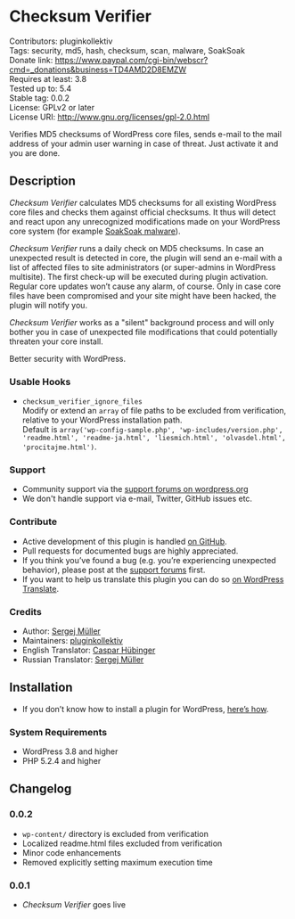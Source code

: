 # Checksum Verifier #
Contributors:      pluginkollektiv  
Tags:              security, md5, hash, checksum, scan, malware, SoakSoak  
Donate link:       https://www.paypal.com/cgi-bin/webscr?cmd=_donations&business=TD4AMD2D8EMZW  
Requires at least: 3.8  
Tested up to:      5.4  
Stable tag:        0.0.2  
License:           GPLv2 or later  
License URI:       http://www.gnu.org/licenses/gpl-2.0.html  

Verifies MD5 checksums of WordPress core files, sends e-mail to the mail address of your admin user warning in case of threat. Just activate it and you are done.

## Description ##
*Checksum Verifier* calculates MD5 checksums for all existing WordPress core files and checks them against official checksums. It thus will detect and react upon any unrecognized modifications made on your WordPress core system (for example [SoakSoak malware](http://blog.sucuri.net/2014/12/soaksoak-malware-compromises-100000-wordpress-websites.html)).

*Checksum Verifier* runs a daily check on MD5 checksums. In case an unexpected result is detected in core, the plugin will send an e-mail with a list of affected files to site administrators (or super-admins in WordPress multisite). The first check-up will be executed during plugin activation. Regular core updates won’t cause any alarm, of course. Only in case core files have been compromised and your site might have been hacked, the plugin will notify you.

*Checksum Verifier* works as a "silent" background process and will only bother you in case of unexpected file modifications that could potentially threaten your core install.

Better security with WordPress.

### Usable Hooks ###
* `checksum_verifier_ignore_files`<br>
 Modify or extend an `array` of file paths to be excluded from verification, relative to your WordPress installation path.<br>
 Default is `array('wp-config-sample.php', 'wp-includes/version.php', 'readme.html', 'readme-ja.html', 'liesmich.html', 'olvasdel.html', 'procitajme.html')`.  

### Support ###
* Community support via the [support forums on wordpress.org](https://wordpress.org/support/plugin/checksum-verifier)
* We don't handle support via e-mail, Twitter, GitHub issues etc.

### Contribute ###
* Active development of this plugin is handled [on GitHub](https://github.com/pluginkollektiv/checksum-verifier).
* Pull requests for documented bugs are highly appreciated.
* If you think you’ve found a bug (e.g. you’re experiencing unexpected behavior), please post at the [support forums](https://wordpress.org/support/plugin/checksum-verifier) first.
* If you want to help us translate this plugin you can do so [on WordPress Translate](https://translate.wordpress.org/projects/wp-plugins/checksum-verifier).

### Credits ###
* Author: [Sergej Müller](https://sergejmueller.github.io/)
* Maintainers: [pluginkollektiv](http://pluginkollektiv.org/)
* English Translator: [Caspar Hübinger](http://glueckpress.com)
* Russian Translator: [Sergej Müller](http://wpcoder.de)

## Installation ##
* If you don’t know how to install a plugin for WordPress, [here’s how](http://codex.wordpress.org/Managing_Plugins#Installing_Plugins).

### System Requirements ###
* WordPress 3.8 and higher
* PHP 5.2.4 and higher

## Changelog ##

### 0.0.2 ###
* `wp-content/` directory is excluded from verification
* Localized readme.html files excluded from verification 
* Minor code enhancements
* Removed explicitly setting maximum execution time

### 0.0.1 ###
* *Checksum Verifier* goes live
